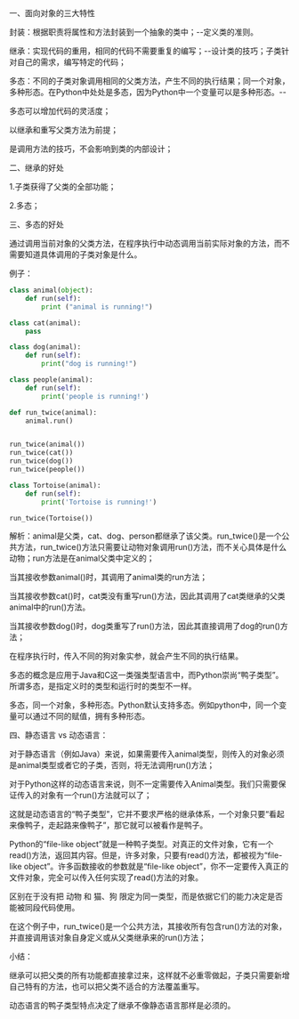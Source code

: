 一、面向对象的三大特性

封装：根据职责将属性和方法封装到一个抽象的类中；--定义类的准则。

继承：实现代码的重用，相同的代码不需要重复的编写；--设计类的技巧；子类针对自己的需求，编写特定的代码；

多态：不同的子类对象调用相同的父类方法，产生不同的执行结果；同一个对象，多种形态。在Python中处处是多态，因为Python中一个变量可以是多种形态。--

多态可以增加代码的灵活度；

以继承和重写父类方法为前提；

是调用方法的技巧，不会影响到类的内部设计；



二、继承的好处

1.子类获得了父类的全部功能；

2.多态；



三、多态的好处

通过调用当前对象的父类方法，在程序执行中动态调用当前实际对象的方法，而不需要知道具体调用的子类对象是什么。

例子：

```python
class animal(object):
    def run(self):
        print ("animal is running!")

class cat(animal):
    pass

class dog(animal):
    def run(self):
        print("dog is running!")

class people(animal):
    def run(self):
        print('people is running!')

def run_twice(animal):
    animal.run()


run_twice(animal())
run_twice(cat())
run_twice(dog())
run_twice(people())

class Tortoise(animal):
    def run(self):
        print('Tortoise is running!')

run_twice(Tortoise())
```

解析：animal是父类，cat、dog、person都继承了该父类。run_twice()是一个公共方法，run_twice()方法只需要让动物对象调用run()方法，而不关心具体是什么动物；run方法是在animal父类中定义的；

当其接收参数animal()时，其调用了animal类的run方法；

当其接收参数cat()时，cat类没有重写run()方法，因此其调用了cat类继承的父类animal中的run()方法。

当其接收参数dog()时，dog类重写了run()方法，因此其直接调用了dog的run()方法；

在程序执行时，传入不同的狗对象实参，就会产生不同的执行结果。

多态的概念是应用于Java和C这一类强类型语言中，而Python崇尚“鸭子类型”。所谓多态，是指定义时的类型和运行时的类型不一样。

多态，同一个对象，多种形态。Python默认支持多态。例如python中，同一个变量可以通过不同的赋值，拥有多种形态。



四、静态语言 vs 动态语言：

对于静态语言（例如Java）来说，如果需要传入animal类型，则传入的对象必须是animal类型或者它的子类，否则，将无法调用run()方法；

对于Python这样的动态语言来说，则不一定需要传入Animal类型。我们只需要保证传入的对象有一个run()方法就可以了；

这就是动态语言的“鸭子类型”，它并不要求严格的继承体系，一个对象只要“看起来像鸭子，走起路来像鸭子”，那它就可以被看作是鸭子。

Python的“file-like object”就是一种鸭子类型。对真正的文件对象，它有一个read()方法，返回其内容。但是，许多对象，只要有read()方法，都被视为“file-like object”。许多函数接收的参数就是“file-like object”，你不一定要传入真正的文件对象，完全可以传入任何实现了read()方法的对象。

区别在于没有把 动物 和 猫、狗 限定为同一类型，而是依据它们的能力决定是否能被同段代码使用。

在这个例子中，run_twice()是一个公共方法，其接收所有包含run()方法的对象，并直接调用该对象自身定义或从父类继承来的run()方法；



小结：

继承可以把父类的所有功能都直接拿过来，这样就不必重零做起，子类只需要新增自己特有的方法，也可以把父类不适合的方法覆盖重写。

动态语言的鸭子类型特点决定了继承不像静态语言那样是必须的。





 